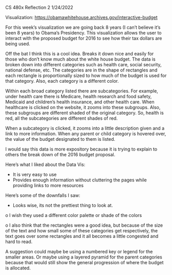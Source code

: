 CS 480x 
Reflection 2
1/24/2022

Visualization: https://obamawhitehouse.archives.gov/interactive-budget

For this week’s visualization we are going back 8 years (I can’t believe it’s been 8 years) to Obama’s Presidency. This visualization allows the user to interact with the proposed budget for 2016 to see how their tax dollars are being used. 

Off the bat I think this is a cool idea. Breaks it down nice and easily for those who don’t know much about the white house budget. The data is broken down into different categories such as health care, social security, national defense, etc. The categories are in the shape of rectangles and each rectangle is proportionally sized to how much of the budget is used for that category. Also, each category is a different color. 

Within each broad category listed there are subcategories. For example, under health care there is Medicare, health research and food safety, Medicaid and children’s health insurance, and other health care. When healthcare is clicked on the website, it zooms into these subgroups. Also, these subgroups are different shaded of the original category. So, health is red, all the subcategories are different shades of red. 

When a subcategory is clicked, it zooms into a little description given and a link to more information. When any parent or child category is hovered over, the value of the budget designated to them is listed. 

I would say this data is more expository because it is trying to explain to others the break down of the 2016 budget proposal. 

Here’s what I liked about the Data Vis:
-	It is very easy to use 
-	Provides enough information without cluttering the pages while providing links to more resources

Here’s some of the downfalls I saw: 
-	Looks wise, its not the prettiest thing to look at.
  
  o	I wish they used a different color palette or shade of the colors 
  
  o	I also think that the rectangles were a good idea, but because of the size of the text and how small some of these categories get respectively, the text goes over some     rectangles and it all becomes a little congested and hard to read. 

A suggestion could maybe be using a numbered key or legend for the smaller areas. Or maybe using a layered pyramid for the parent categories because that would still show the general progression of where the budget is allocated. 
